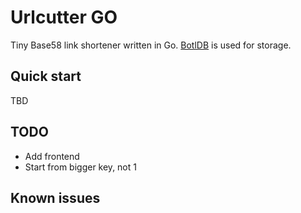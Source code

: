 # Urlcutter GO

Tiny Base58 link shortener written in Go. [BotlDB](https://github.com/boltdb/bolt) is used for storage.

## Quick start

TBD

## TODO
  - Add frontend
  - Start from bigger key, not 1

## Known issues
